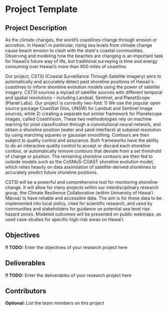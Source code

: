 # Project Template

## Project Description

As the climate changes, the world’s coastlines change through erosion or accretion. In Hawai’i in particular, rising sea levels from climate change cause beach erosion to clash with the state's coastal communities. Observing and modeling how the beaches are changing is an important task for Hawaii’s future way of life, but traditional surveying is time and energy consuming over Hawaii’s more than 900 miles of coastline. 

Our project, CSTSI (Coastal Surveillance Through Satellite Imagery) aims to automatically and accurately detect past shoreline positions of Hawaii's coastlines to inform shoreline evolution models using the power of satellite imagery. CSTSI sources a myriad of satellite sources with different temporal and spatial resolutions – including Landsat, Sentinel, and PlanetScope (Planet Labs). Our project is currently two-fold: 1) We use the popular open source package CoastSat (Vos, UNSW) for Landsat and Sentinel image sources, while 2) creating a separate but similar framework for Planetscope images, called CoastVision. These two methodologies rely on machine learning for pixel classification through a convolutional neural network, and obtain a shoreline position (water and sand interface) at subpixel resolution by using marching squares or gaussian smoothing. Contours are then subject to quality control and assurance. Both frameworks have the ability to do an interactive quality control to accept or discard each shoreline contour, or automatically remove contours that deviate from a set threshold of change or position. The remaining shoreline contours are then fed to outside models such as the CoSMoS-COAST shoreline evolution model, which relies heavily on data assimilation of satellite-derived shorelines to accurately predict future shoreline positions. 

CSTSI will be a powerful and comprehensive tool for monitoring shoreline change. It will allow for many projects within our interdisciplinary research group, the Climate Resilience Collaborative (within University of Hawai’i Mānoa) to have reliable and accessible data. The aim is for these data to be implemented into local policy, cited for scientific research, and used by communities and stakeholders for guidance on potential sea level rise hazard zones. Modeled outcomes will be presented on public webmaps, as used case-studies for specific high-risk areas on Hawai‘i. 


## Objectives

**!! TODO:** Enter the objectives of your research project here

## Deliverables

**!! TODO:** Enter the deliverables of your research project here

## Contributors

**Optional:** List the team members on this project
